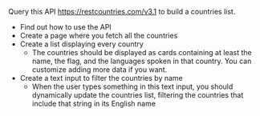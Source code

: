 Query this API https://restcountries.com/v3.1 to build a countries list.
- Find out how to use the API
- Create a page where you fetch all the countries
- Create a list displaying every country
  - The countries should be displayed as cards containing at least the name, the flag, and the languages spoken in that country. You can customize adding more data if you want.
- Create a text input to filter the countries by name
  - When the user types something in this text input, you should dynamically update the countries list, filtering the countries that include that string in its English name